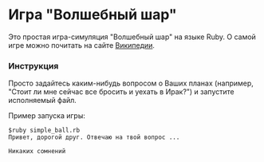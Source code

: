 # Игра "Волшебный шар"

Это простая игра-симуляция "Волшебный шар" на языке Ruby. О самой игре можно почитать на сайте [Википедии](https://ru.wikipedia.org/wiki/Magic_8_ball).

### Инструкция

Просто задайтесь каким-нибудь вопросом о Ваших планах (например, "Стоит ли мне сейчас все бросить и уехать в Ирак?") и запустите исполняемый файл.

Пример запуска игры:
```
$ruby simple_ball.rb 
Привет, дорогой друг. Отвечаю на твой вопрос ...

Никаких сомнений
```

